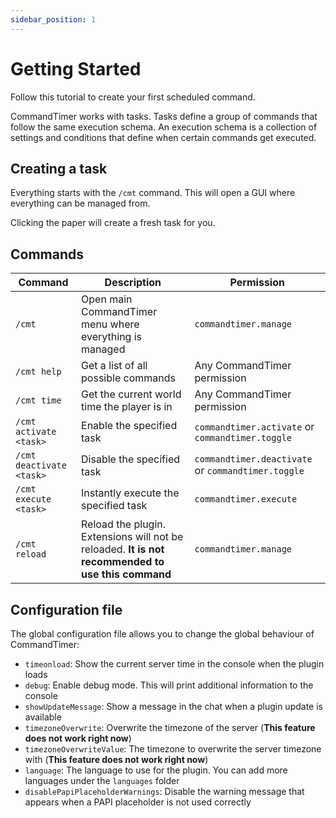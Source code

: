 ```yaml
---
sidebar_position: 1
---
```


# Getting Started

Follow this tutorial to create your first scheduled command.

CommandTimer works with tasks. Tasks define a group of commands that follow the same execution schema. An execution
schema is a collection of settings and conditions that define when certain commands get executed.

## Creating a task

Everything starts with the `/cmt` command. This will open a GUI where everything can be managed from.

Clicking the paper will create a fresh task for you.

## Commands

| Command                  | Description                                                                                       | Permission                                          |
|--------------------------|---------------------------------------------------------------------------------------------------|-----------------------------------------------------|
| `/cmt`                   | Open main CommandTimer menu where everything is managed                                           | `commandtimer.manage`                               |
| `/cmt help`              | Get a list of all possible commands                                                               | Any CommandTimer permission                         |
| `/cmt time`              | Get the current world time the player is in                                                       | Any CommandTimer permission                         |
| `/cmt activate <task>`   | Enable the specified task                                                                         | `commandtimer.activate` or `commandtimer.toggle`    |
| `/cmt deactivate <task>` | Disable the specified task                                                                        | `commandtimer.deactivate`  or `commandtimer.toggle` |
| `/cmt execute <task>`    | Instantly execute the specified task                                                              | `commandtimer.execute`                              |
| `/cmt reload`            | Reload the plugin. Extensions will not be reloaded. **It is not recommended to use this command** | `commandtimer.manage`                               |

## Configuration file

The global configuration file allows you to change the global behaviour of CommandTimer:

- `timeonload`: Show the current server time in the console when the plugin loads
- `debug`: Enable debug mode. This will print additional information to the console
- `showUpdateMessage`: Show a message in the chat when a plugin update is available
- `timezoneOverwrite`: Overwrite the timezone of the server (**This feature does not work right now**)
- `timezoneOverwriteValue`: The timezone to overwrite the server timezone with (**This feature does not work right now**)
- `language`: The language to use for the plugin. You can add more languages under the `languages` folder
- `disablePapiPlaceholderWarnings`: Disable the warning message that appears when a PAPI placeholder is not used correctly